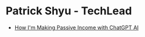 # Patrick Shyu - TechLead
- [How I'm Making Passive Income with ChatGPT AI](https://youtu.be/VI9mHWOQbJQ)
